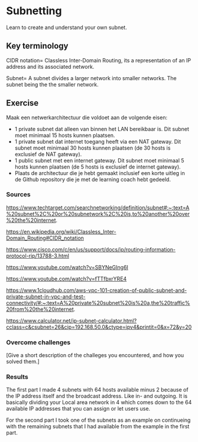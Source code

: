 # Subnetting
Learn to create and understand your own subnet.

## Key terminology
CIDR notation= Classless Inter-Domain Routing, its a representation of an IP address and its associated network.

Subnet= A subnet divides a larger network into smaller networks. The subnet being the the smaller network.

## Exercise
Maak een netwerkarchitectuur die voldoet aan de volgende eisen:
- 1 private subnet dat alleen van binnen het LAN bereikbaar is. Dit subnet moet minimaal 15 hosts kunnen plaatsen.
- 1 private subnet dat internet toegang heeft via een NAT gateway. Dit subnet moet minimaal 30 hosts kunnen plaatsen (de 30 hosts is exclusief de NAT gateway).
- 1 public subnet met een internet gateway. Dit subnet moet minimaal 5 hosts    kunnen plaatsen (de 5 hosts is exclusief de internet gateway).
- Plaats de architectuur die je hebt gemaakt inclusief een korte uitleg in de Github repository die je met de learning coach hebt gedeeld.


### Sources
https://www.techtarget.com/searchnetworking/definition/subnet#:~:text=A%20subnet%2C%20or%20subnetwork%2C%20is,to%20another%20over%20the%20internet.

https://en.wikipedia.org/wiki/Classless_Inter-Domain_Routing#CIDR_notation

https://www.cisco.com/c/en/us/support/docs/ip/routing-information-protocol-rip/13788-3.html

https://www.youtube.com/watch?v=SBYNeGIng6I

https://www.youtube.com/watch?v=fTTfbxrYRE4

https://www.1cloudhub.com/aws-vpc-101-creation-of-public-subnet-and-private-subnet-in-vpc-and-test-connectivity/#:~:text=A%20private%20subnet%20is%20a,the%20traffic%20from%20the%20internet.

https://www.calculator.net/ip-subnet-calculator.html?cclass=c&csubnet=26&cip=192.168.50.0&ctype=ipv4&printit=0&x=72&y=20

### Overcome challenges
[Give a short description of the challeges you encountered, and how you solved them.]

### Results
The first part I made 4 subnets with 64 hosts available minus 2 because of the IP address itself and the broadcast address. Like in- and outgoing. It is basically dividing your Local area network in 4 which comes down to the 64 available IP addresses that you can assign or let users use.

For the second part I took one of the subnets as an example on continueing with the remaining subnets that I had available from the example in the first part.